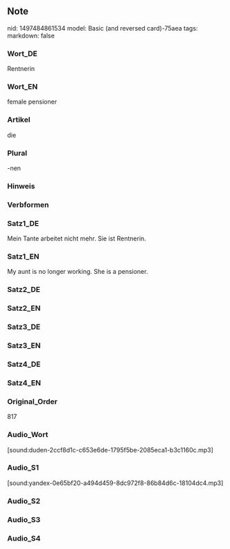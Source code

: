 ## Note
nid: 1497484861534
model: Basic (and reversed card)-75aea
tags: 
markdown: false

### Wort_DE
Rentnerin

### Wort_EN
female pensioner

### Artikel
die

### Plural
-nen

### Hinweis


### Verbformen


### Satz1_DE
Mein Tante arbeitet nicht mehr. Sie ist Rentnerin.

### Satz1_EN
My aunt is no longer working. She is a pensioner.

### Satz2_DE


### Satz2_EN


### Satz3_DE


### Satz3_EN


### Satz4_DE


### Satz4_EN


### Original_Order
817

### Audio_Wort
[sound:duden-2ccf8d1c-c653e6de-1795f5be-2085eca1-b3c1160c.mp3]

### Audio_S1
[sound:yandex-0e65bf20-a494d459-8dc972f8-86b84d6c-18104dc4.mp3]

### Audio_S2


### Audio_S3


### Audio_S4

